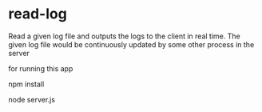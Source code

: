 # read-log
Read a given log file and outputs the logs to the client in real time.  The given log file would be continuously updated by some other process in the server

for running this app

npm install

node server.js
